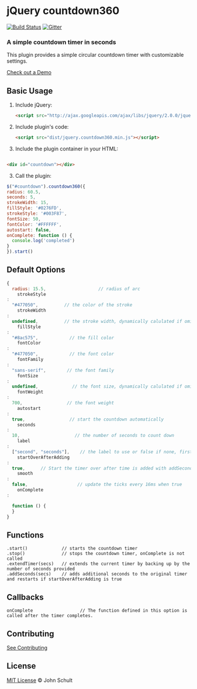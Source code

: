 # jQuery countdown360

[![Build Status](https://travis-ci.org/johnschult/jquery.countdown360.svg)](https://travis-ci.org/johnschult/jquery.countdown360)
[![Gitter](https://badges.gitter.im/Join%20Chat.svg)](https://gitter.im/johnschult/jquery.countdown360?utm_source=badge&utm_medium=badge&utm_campaign=pr-badge)

### A simple countdown timer in seconds

This plugin provides a simple circular countdown timer with customizable settings.

[Check out a Demo](http://jsfiddle.net/johnschult/gs3WY/)

## Basic Usage

1. Include jQuery:

   ```html
   <script src="http://ajax.googleapis.com/ajax/libs/jquery/2.0.0/jquery.min.js"></script>
   ```

2. Include plugin's code:

   ```html
   <script src="dist/jquery.countdown360.min.js"></script>
   ```

3. Include the plugin container in your HTML:

  ```html

<div id="countdown"></div>
  ```

3. Call the plugin:

  ```javascript
  $("#countdown").countdown360({
  radius: 60.5,
  seconds: 5,
  strokeWidth: 15,
  fillStyle: '#0276FD',
  strokeStyle: '#003F87',
  fontSize: 50,
  fontColor: '#FFFFFF',
  autostart: false,
  onComplete: function () {
    console.log('completed')
  }
}).start()
  ```

## Default Options

```javascript
{
  radius: 15.5,                    // radius of arc
    strokeStyle
:
  "#477050",          // the color of the stroke
    strokeWidth
:
  undefined,          // the stroke width, dynamically calulated if omitted in options
    fillStyle
:
  "#8ac575",            // the fill color
    fontColor
:
  "#477050",            // the font color
    fontFamily
:
  "sans-serif",        // the font family
    fontSize
:
  undefined,             // the font size, dynamically calulated if omitted in options
    fontWeight
:
  700,                 // the font weight
    autostart
:
  true,                 // start the countdown automatically
    seconds
:
  10,                     // the number of seconds to count down
    label
:
  ["second", "seconds"],    // the label to use or false if none, first is singular form, second is plural
    startOverAfterAdding
:
  true,      // Start the timer over after time is added with addSeconds
    smooth
:
  false,                   // update the ticks every 16ms when true
    onComplete
:

  function () {
  }
}
```

## Functions

```
.start()             // starts the countdown timer
.stop()              // stops the countdown timer, onComplete is not called
.extendTimer(secs)   // extends the current timer by backing up by the number of seconds provided
.addSeconds(secs)    // adds additional seconds to the original timer and restarts if startOverAfterAdding is true
```

## Callbacks

```
onComplete					// The function defined in this option is called after the timer completes.
```

## Contributing

[See Contributing](https://github.com/johnschult/jquery.countdown360/blob/master/CONTRIBUTING.md)

## License

[MIT License](http://johnschult.mit-license.org/) © John Schult

